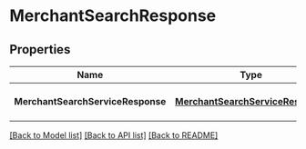 # MerchantSearchResponse

## Properties
Name | Type | Description | Notes
------------ | ------------- | ------------- | -------------
**MerchantSearchServiceResponse** | [**MerchantSearchServiceResponse**](MerchantSearchServiceResponse.md) |  | [optional] [default to null]

[[Back to Model list]](../README.md#documentation-for-models) [[Back to API list]](../README.md#documentation-for-api-endpoints) [[Back to README]](../README.md)


